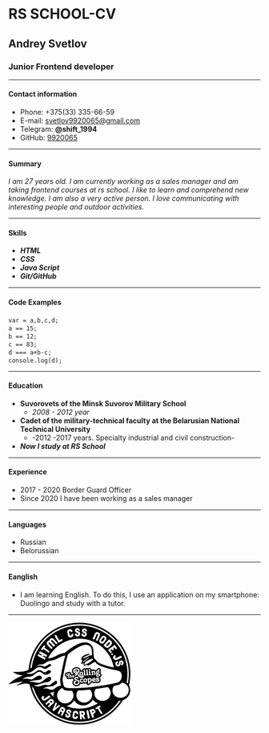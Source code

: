 # RS SCHOOL-CV

## Andrey Svetlov 

### Junior Frontend developer
---
#### Contact information
* Phone: +375(33) 335-66-59
* E-mail: svetlov9920065@gmail.com
* Telegram: __@shift_1994__
* GitHub: [9920065](https://github.com/9920065)

***
#### Summary
_I am 27 years old. I am currently working as a sales manager and am taking frontend courses at rs school. I like to learn and comprehend new knowledge. I am also a very active person. I love communicating with interesting people and outdoor activities._

***
#### Skills
* ___HTML___
* ___CSS___
* ___Java Script___
* ___Git/GitHub___

***
#### Code Examples

```
var = a,b,c,d;
a == 15;
b == 12;
c == 83;
d === a+b-c;
console.log(d);
```
*** 
#### Education

* __Suvorovets of the Minsk Suvorov Military School__
    + _2008 - 2012 year_
* __Cadet of the military-technical faculty at the Belarusian National Technical University__
    + -2012 -2017 years. Specialty industrial and civil construction-
* ___Now I study at RS School___

***
#### Experience
 * 2017 - 2020 Border Guard Officer
 * Since 2020 I have been working as a sales manager

 ***
 #### Languages
  * Russian
  * Belorussian

  ***
  #### Eanglish
  * I am learning English. To do this, I use an application on my smartphone: Duolingo and study with a tutor.

  ***
  
  [![Ссылка на сайт RS School](logo.png)](https://rs.school/)